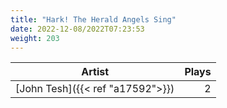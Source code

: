 ```yaml
---
title: "Hark! The Herald Angels Sing"
date: 2022-12-08/2022T07:23:53
weight: 203
---
```




 Artist | Plays 
----- | -----:
[John Tesh]({{< ref "a17592">}}) | 2

